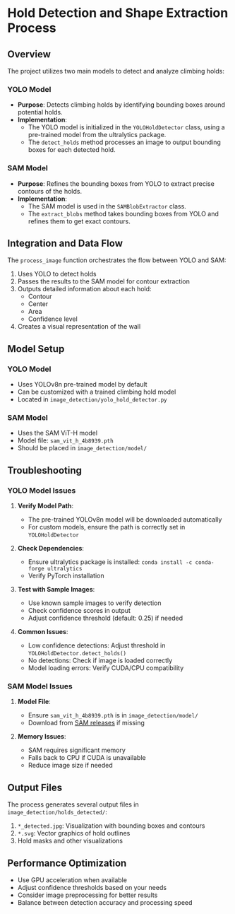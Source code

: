 # Hold Detection and Shape Extraction Process

## Overview

The project utilizes two main models to detect and analyze climbing holds:

### YOLO Model
- **Purpose**: Detects climbing holds by identifying bounding boxes around potential holds.
- **Implementation**:
  - The YOLO model is initialized in the `YOLOHoldDetector` class, using a pre-trained model from the ultralytics package.
  - The `detect_holds` method processes an image to output bounding boxes for each detected hold.

### SAM Model
- **Purpose**: Refines the bounding boxes from YOLO to extract precise contours of the holds.
- **Implementation**:
  - The SAM model is used in the `SAMBlobExtractor` class.
  - The `extract_blobs` method takes bounding boxes from YOLO and refines them to get exact contours.

## Integration and Data Flow

The `process_image` function orchestrates the flow between YOLO and SAM:
1. Uses YOLO to detect holds
2. Passes the results to the SAM model for contour extraction
3. Outputs detailed information about each hold:
   - Contour
   - Center
   - Area
   - Confidence level
4. Creates a visual representation of the wall

## Model Setup

### YOLO Model
- Uses YOLOv8n pre-trained model by default
- Can be customized with a trained climbing hold model
- Located in `image_detection/yolo_hold_detector.py`

### SAM Model
- Uses the SAM ViT-H model
- Model file: `sam_vit_h_4b8939.pth`
- Should be placed in `image_detection/model/`

## Troubleshooting

### YOLO Model Issues
1. **Verify Model Path**:
   - The pre-trained YOLOv8n model will be downloaded automatically
   - For custom models, ensure the path is correctly set in `YOLOHoldDetector`

2. **Check Dependencies**:
   - Ensure ultralytics package is installed: `conda install -c conda-forge ultralytics`
   - Verify PyTorch installation

3. **Test with Sample Images**:
   - Use known sample images to verify detection
   - Check confidence scores in output
   - Adjust confidence threshold (default: 0.25) if needed

4. **Common Issues**:
   - Low confidence detections: Adjust threshold in `YOLOHoldDetector.detect_holds()`
   - No detections: Check if image is loaded correctly
   - Model loading errors: Verify CUDA/CPU compatibility

### SAM Model Issues
1. **Model File**:
   - Ensure `sam_vit_h_4b8939.pth` is in `image_detection/model/`
   - Download from [SAM releases](https://github.com/facebookresearch/segment-anything/releases/) if missing

2. **Memory Issues**:
   - SAM requires significant memory
   - Falls back to CPU if CUDA is unavailable
   - Reduce image size if needed

## Output Files

The process generates several output files in `image_detection/holds_detected/`:
1. `*_detected.jpg`: Visualization with bounding boxes and contours
2. `*.svg`: Vector graphics of hold outlines
3. Hold masks and other visualizations

## Performance Optimization

- Use GPU acceleration when available
- Adjust confidence thresholds based on your needs
- Consider image preprocessing for better results
- Balance between detection accuracy and processing speed 